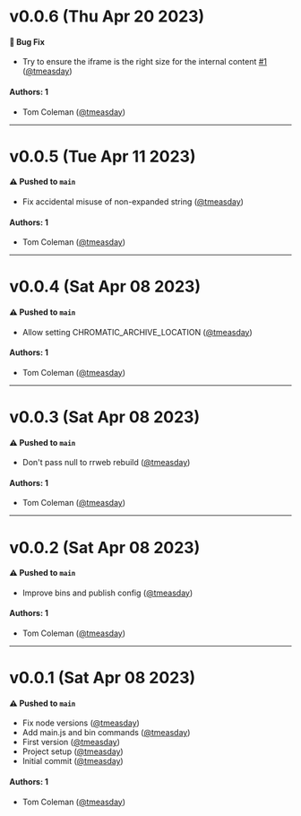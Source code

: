 # v0.0.6 (Thu Apr 20 2023)

#### 🐛 Bug Fix

- Try to ensure the iframe is the right size for the internal content [#1](https://github.com/chromaui/archive-storybook/pull/1) ([@tmeasday](https://github.com/tmeasday))

#### Authors: 1

- Tom Coleman ([@tmeasday](https://github.com/tmeasday))

---

# v0.0.5 (Tue Apr 11 2023)

#### ⚠️ Pushed to `main`

- Fix accidental misuse of non-expanded string ([@tmeasday](https://github.com/tmeasday))

#### Authors: 1

- Tom Coleman ([@tmeasday](https://github.com/tmeasday))

---

# v0.0.4 (Sat Apr 08 2023)

#### ⚠️ Pushed to `main`

- Allow setting CHROMATIC_ARCHIVE_LOCATION ([@tmeasday](https://github.com/tmeasday))

#### Authors: 1

- Tom Coleman ([@tmeasday](https://github.com/tmeasday))

---

# v0.0.3 (Sat Apr 08 2023)

#### ⚠️ Pushed to `main`

- Don't pass null to rrweb rebuild ([@tmeasday](https://github.com/tmeasday))

#### Authors: 1

- Tom Coleman ([@tmeasday](https://github.com/tmeasday))

---

# v0.0.2 (Sat Apr 08 2023)

#### ⚠️ Pushed to `main`

- Improve bins and publish config ([@tmeasday](https://github.com/tmeasday))

#### Authors: 1

- Tom Coleman ([@tmeasday](https://github.com/tmeasday))

---

# v0.0.1 (Sat Apr 08 2023)

#### ⚠️ Pushed to `main`

- Fix node versions ([@tmeasday](https://github.com/tmeasday))
- Add main.js and bin commands ([@tmeasday](https://github.com/tmeasday))
- First version ([@tmeasday](https://github.com/tmeasday))
- Project setup ([@tmeasday](https://github.com/tmeasday))
- Initial commit ([@tmeasday](https://github.com/tmeasday))

#### Authors: 1

- Tom Coleman ([@tmeasday](https://github.com/tmeasday))
